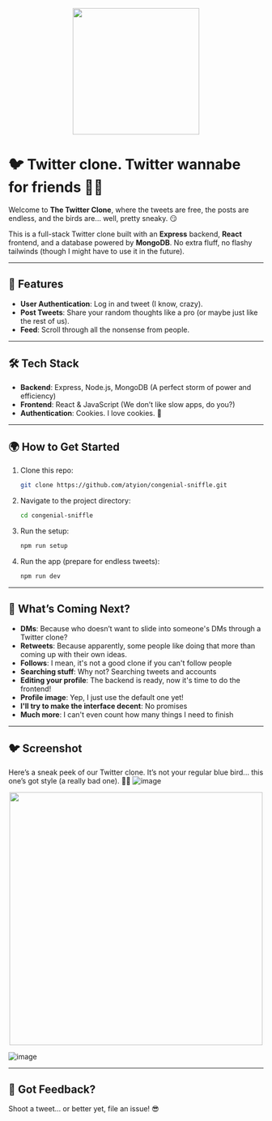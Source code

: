 <p align="center">
  <img src="https://github.com/user-attachments/assets/3229357e-b7ff-4f23-bf31-4ea9a7648347" width="250" height="250" />
</p>

# 🐦 **Twitter clone. Twitter wannabe for friends** 🕵️‍♂️

Welcome to **The Twitter Clone**, where the tweets are free, the posts are endless, and the birds are... well, pretty sneaky. 😏

This is a full-stack Twitter clone built with an **Express** backend, **React** frontend, and a database powered by **MongoDB**. No extra fluff, no flashy tailwinds (though I might have to use it in the future). 

---

## 🚀 Features
- **User Authentication**: Log in and tweet (I know, crazy).
- **Post Tweets**: Share your random thoughts like a pro (or maybe just like the rest of us).
- **Feed**: Scroll through all the nonsense from people.

---

## 🛠️ Tech Stack
- **Backend**: Express, Node.js, MongoDB (A perfect storm of power and efficiency)
- **Frontend**: React & JavaScript (We don’t like slow apps, do you?)
- **Authentication**: Cookies. I love cookies. 🍪

---

## 🌍 How to Get Started

1. Clone this repo:
   ```bash
   git clone https://github.com/atyion/congenial-sniffle.git
   ```


2. Navigate to the project directory:
   ```bash
   cd congenial-sniffle
   ```

3. Run the setup:
   ```bash
   npm run setup
   ```

5. Run the app (prepare for endless tweets):
   ```bash
   npm run dev
   ```

---

## 🎯 What’s Coming Next?

- **DMs**: Because who doesn’t want to slide into someone's DMs through a Twitter clone?
- **Retweets**: Because apparently, some people like doing that more than coming up with their own ideas.
- **Follows**: I mean, it's not a good clone if you can't follow people
- **Searching stuff**: Why not? Searching tweets and accounts
- **Editing your profile**: The backend is ready, now it's time to do the frontend!
- **Profile image**: Yep, I just use the default one yet!
- **I'll try to make the interface decent**: No promises
- **Much more**: I can't even count how many things I need to finish

---

## 🐦 Screenshot

Here’s a sneak peek of our Twitter clone. It’s not your regular blue bird... this one’s got style (a really bad one). 🕵️‍♂️
![image](https://github.com/user-attachments/assets/49bcc5d4-9683-49c1-b115-a70caa716166)
<p align="center">
  <img src="https://github.com/user-attachments/assets/149ff31e-95b5-464f-9163-172b37821b5b" height="500" />
</p>

![image](https://github.com/user-attachments/assets/593bc1bc-5bfb-4ada-a145-e0ab9b45545d)





---

## 🤔 Got Feedback?

Shoot a tweet… or better yet, file an issue! 😎
